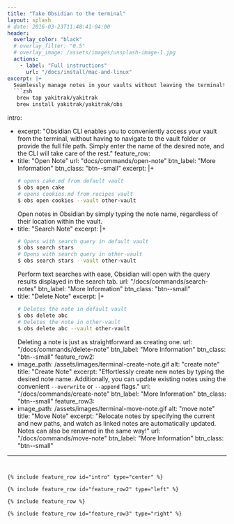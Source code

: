 ```yaml
---
title: "Take Obsidian to the terminal"
layout: splash
# date: 2016-03-23T11:48:41-04:00
header:
  overlay_color: "black"
  # overlay_filter: "0.5"
  # overlay_image: /assets/images/unsplash-image-1.jpg
  actions:
    - label: "Full instructions"
      url: "/docs/install/mac-and-linux"
excerpt: |+
  Seamlessly manage notes in your vaults without leaving the terminal!
  ```zsh
   brew tap yakitrak/yakitrak
   brew install yakitrak/yakitrak/obs
  ```
intro:
  - excerpt: "Obsidian CLI enables you to conveniently access your vault from the terminal, without having to navigate to the vault folder or provide the full file path. Simply enter the name of the desired note, and the CLI will take care of the rest."
feature_row:
  - title: "Open Note"
    url: "docs/commands/open-note"
    btn_label: "More Information"
    btn_class: "btn--small"
    excerpt: |+
      ```zsh
      # opens cake.md from default vault
      $ obs open cake
      # opens cookies.md from recipes vault
      $ obs open cookies --vault other-vault
      ```
      Open notes in Obsidian by simply typing the note name, regardless of their location within the vault.
  - title: "Search Note"
    excerpt: |+
      ```zsh
      # Opens with search query in default vault
      $ obs search stars
      # Opens with search query in other-vault
      $ obs search stars --vault other-vault
      ```
      Perform text searches with ease, Obsidian will open with the query results displayed in the search tab.
    url: "/docs/commands/search-notes"
    btn_label: "More Information"
    btn_class: "btn--small"
  - title: "Delete Note"
    excerpt: |+
      ```zsh
      # Deletes the note in default vault
      $ obs delete abc
      # Deletes the note in other-vault
      $ obs delete abc --vault other-vault
      ```
      Deleting a note is just as straightforward as creating one.
    url: "/docs/commands/delete-note"
    btn_label: "More Information"
    btn_class: "btn--small"
feature_row2:
  - image_path: /assets/images/terminal-create-note.gif
    alt: "create note"
    title: "Create Note"
    excerpt: "Effortlessly create new notes by typing the desired note name. Additionally, you can update existing notes using the convenient `--overwrite` or `--append` flags."
    url: "/docs/commands/create-note"
    btn_label: "More Information"
    btn_class: "btn--small"
feature_row3:
  - image_path: /assets/images/terminal-move-note.gif
    alt: "move note"
    title: "Move Note"
    excerpt: "Relocate notes by specifying the current and new paths, and watch as linked notes are automatically updated. Notes can also be renamed in the same way!"
    url: "/docs/commands/move-note"
    btn_label: "More Information"
    btn_class: "btn--small"
---
```


{% include feature_row id="intro" type="center" %}

{% include feature_row id="feature_row2" type="left" %}

{% include feature_row %}

{% include feature_row id="feature_row3" type="right" %}



